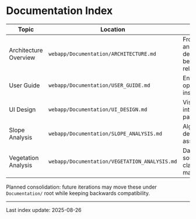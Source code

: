 # Documentation Index

| Topic | Location | Notes |
|-------|----------|-------|
| Architecture Overview | `webapp/Documentation/ARCHITECTURE.md` | Front-end & analysis design (will be relocated) |
| User Guide | `webapp/Documentation/USER_GUIDE.md` | End-user operational instructions |
| UI Design | `webapp/Documentation/UI_DESIGN.md` | Visual & interaction patterns |
| Slope Analysis | `webapp/Documentation/SLOPE_ANALYSIS.md` | Algorithm detail & assumptions |
| Vegetation Analysis | `webapp/Documentation/VEGETATION_ANALYSIS.md` | Data sources & classification mapping |

Planned consolidation: future iterations may move these under `Documentation/` root while keeping backwards compatibility.

---
Last index update: 2025-08-26
